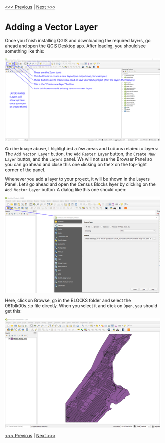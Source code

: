 [<<< Previous](2setup.md)  | [Next >>>](4layerpr.md)  

# Adding a Vector Layer

Once you finish installing QGIS and downloading the required layers, go ahead and open the QGIS Desktop app. After loading, you should see something like this:

![Layers in QGIS](images/layer1.png)

On the image above, I highlighted a few areas and buttons related to layers: The `Add Vector Layer` button, the `Add Raster Layer` button, the `Create New Layer` button, and the `Layers` panel. We will not use the Browser Panel so you can go ahead and close this one clicking on the `X` on the top-right corner of the panel.

Whenever you add a layer to your project, it will be shown in the Layers Panel. Let’s go ahead and open the Census Blocks layer by clicking on the `Add Vector Layer` button. A dialog like this one should open:

![Add Vector Layer Window](images/layer2.png)

Here, click on Browse, go in the BLOCKS folder and select the 061blk00s.zip file directly. When you select it and click on `Open`, you should get this:

![Blocks Layer Added](images/layer3.png)

[<<< Previous](2setup.md)  | [Next >>>](4layerpr.md)  

